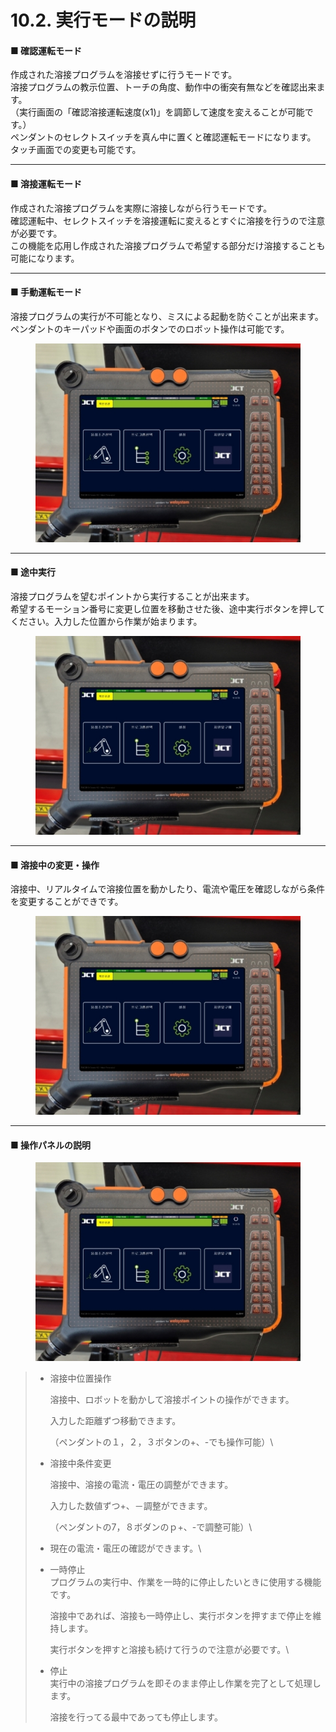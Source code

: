 # 10.2. 実行モードの説明

#### ■ 確認運転モード

作成された溶接プログラムを溶接せずに行うモードです。\
溶接プログラムの教示位置、トーチの角度、動作中の衝突有無などを確認出来ます。\
（実行画面の「確認溶接運転速度(x1)」を調節して速度を変えることが可能です。）\
ペンダントのセレクトスイッチを真ん中に置くと確認運転モードになります。\
タッチ画面での変更も可能です。

***

#### ■ 溶接運転モード

作成された溶接プログラムを実際に溶接しながら行うモードです。\
確認運転中、セレクトスイッチを溶接運転に変えるとすぐに溶接を行うので注意が必要です。\
この機能を応用し作成された溶接プログラムで希望する部分だけ溶接することも可能になります。

***

#### ■ 手動運転モード

溶接プログラムの実行が不可能となり、ミスによる起動を防ぐことが出来ます。\
ペンダントのキーパッドや画面のボタンでのロボット操作は可能です。

<figure><img src="../img/chapter5/section5.1.1.jpg" alt=""><figcaption></figcaption></figure>

***

#### ■ 途中実行

溶接プログラムを望むポイントから実行することが出来ます。\
希望するモーション番号に変更し位置を移動させた後、途中実行ボタンを押してください。入力した位置から作業が始まります。

<figure><img src="../img/chapter5/section5.1.1.jpg" alt=""><figcaption></figcaption></figure>

***

#### ■ 溶接中の変更・操作

溶接中、リアルタイムで溶接位置を動かしたり、電流や電圧を確認しながら条件を変更することができです。

<figure><img src="../img/chapter5/section5.1.1.jpg" alt=""><figcaption></figcaption></figure>

***

#### ■ 操作パネルの説明

<figure><img src="../img/chapter5/section5.1.1.jpg" alt=""><figcaption></figcaption></figure>

> *   溶接中位置操作
>
>     溶接中、ロボットを動かして溶接ポイントの操作ができます。
>
>     入力した距離ずつ移動できます。　
>
>     （ペンダントの１，２，３ボタンの+、-でも操作可能）\
>
> *   溶接中条件変更
>
>     溶接中、溶接の電流・電圧の調整ができます。
>
>     入力した数値ずつ+、－調整ができます。
>
>     （ペンダントの7，８ボダンのｐ+、-で調整可能）\
>
> * 現在の電流・電圧の確認ができます。\
>
> *   一時停止\
>     プログラムの実行中、作業を一時的に停止したいときに使用する機能です。
>
>     溶接中であれば、溶接も一時停止し、実行ボタンを押すまで停止を維持します。
>
>     実行ボタンを押すと溶接も続けて行うので注意が必要です。\
>
> *   停止\
>     実行中の溶接プログラムを即そのまま停止し作業を完了として処理します。
>
>     溶接を行ってる最中であっても停止します。
